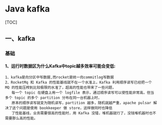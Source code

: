 # Java kafka
[TOC]

## 一、kafka
### 基础


   
#### 1、运行时数据区为什么Kafka中topic越多效率可能会变低:

```
1、kafka是向分区中写数据,而rocket是统一向commitlog写数据
2、RocketMq 和 Kafka 的性能基线就不在一个水准上，Kafka 利用顺序读写已经把一个 MQ 的性能压榨到比较极限的水准了，超高的性能也带来了一些问题，
   每一个 topic 在硬盘上用一个 logfile 表示，通过顺序读写可以使性能非常高，但当多个 topic 的多个 partition 分布在同一台机器上时，
   原本的顺序读写就变为随机读写，partition 越多，随机就越严重，apache pulsar 解决了这个问题是使用 bookkeeper 做 store，这样做同时也降低
   了性能基线，业务需要很高的性能时，用 Kafka 没错，堆机器就行了，没钱堆机器时也不需要那么高的性能。 
```



















